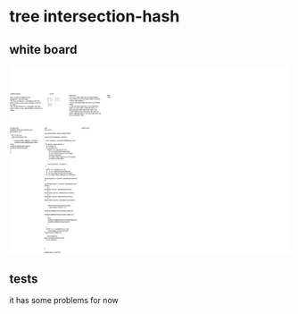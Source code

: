 # tree intersection-hash

## white board

![white board](hashmap-left-join-whiteboard.png)

## tests

it has some problems for now

